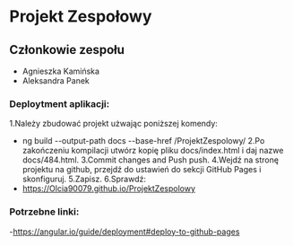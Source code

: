 # Projekt Zespołowy
## Członkowie zespołu
- Agnieszka Kamińska
- Aleksandra Panek

### Deploytment aplikacji:
1.Należy zbudować projekt użwając poniższej komendy:
- ng build --output-path docs --base-href /ProjektZespolowy/
2.Po zakończeniu kompilacji utwórz kopię pliku docs/index.html i daj nazwe docs/484.html.
3.Commit changes and Push push.
4.Wejdź na stronę projektu na github, przejdź do ustawień do sekcji GitHub Pages i skonfiguruj.
5.Zapisz.
6.Sprawdź:
- https://Olcia90079.github.io/ProjektZespolowy

### Potrzebne linki:
-https://angular.io/guide/deployment#deploy-to-github-pages

